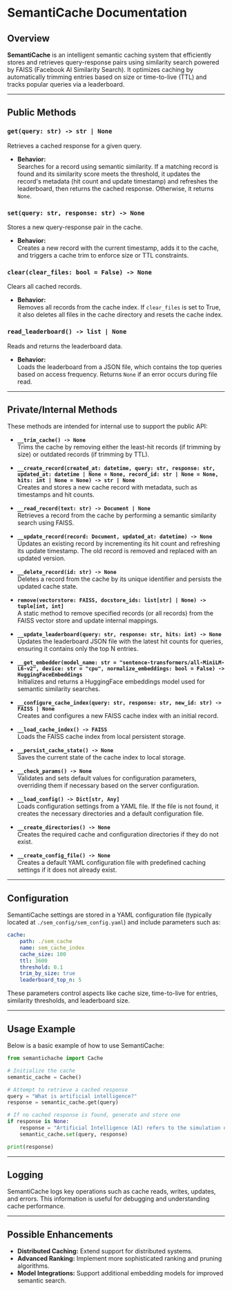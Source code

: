 # SemantiCache Documentation

## Overview

**SemantiCache** is an intelligent semantic caching system that efficiently stores and retrieves query-response pairs using similarity search powered by FAISS (Facebook AI Similarity Search). It optimizes caching by automatically trimming entries based on size or time-to-live (TTL) and tracks popular queries via a leaderboard.

---

## Public Methods

### `get(query: str) -> str | None`
Retrieves a cached response for a given query.

- **Behavior:**  
  Searches for a record using semantic similarity. If a matching record is found and its similarity score meets the threshold, it updates the record's metadata (hit count and update timestamp) and refreshes the leaderboard, then returns the cached response. Otherwise, it returns `None`.

### `set(query: str, response: str) -> None`
Stores a new query-response pair in the cache.

- **Behavior:**  
  Creates a new record with the current timestamp, adds it to the cache, and triggers a cache trim to enforce size or TTL constraints.

### `clear(clear_files: bool = False) -> None`
Clears all cached records.

- **Behavior:**  
  Removes all records from the cache index. If `clear_files` is set to True, it also deletes all files in the cache directory and resets the cache index.

### `read_leaderboard() -> list | None`
Reads and returns the leaderboard data.

- **Behavior:**  
  Loads the leaderboard from a JSON file, which contains the top queries based on access frequency. Returns `None` if an error occurs during file read.

---

## Private/Internal Methods

These methods are intended for internal use to support the public API:

- **`__trim_cache() -> None`**  
  Trims the cache by removing either the least-hit records (if trimming by size) or outdated records (if trimming by TTL).

- **`__create_record(created_at: datetime, query: str, response: str, updated_at: datetime | None = None, record_id: str | None = None, hits: int | None = None) -> str | None`**  
  Creates and stores a new cache record with metadata, such as timestamps and hit counts.

- **`__read_record(text: str) -> Document | None`**  
  Retrieves a record from the cache by performing a semantic similarity search using FAISS.

- **`__update_record(record: Document, updated_at: datetime) -> None`**  
  Updates an existing record by incrementing its hit count and refreshing its update timestamp. The old record is removed and replaced with an updated version.

- **`__delete_record(id: str) -> None`**  
  Deletes a record from the cache by its unique identifier and persists the updated cache state.

- **`remove(vectorstore: FAISS, docstore_ids: list[str] | None) -> tuple[int, int]`**  
  A static method to remove specified records (or all records) from the FAISS vector store and update internal mappings.

- **`__update_leaderboard(query: str, response: str, hits: int) -> None`**  
  Updates the leaderboard JSON file with the latest hit counts for queries, ensuring it contains only the top N entries.

- **`__get_embedder(model_name: str = "sentence-transformers/all-MiniLM-L6-v2", device: str = "cpu", normalize_embeddings: bool = False) -> HuggingFaceEmbeddings`**  
  Initializes and returns a HuggingFace embeddings model used for semantic similarity searches.

- **`__configure_cache_index(query: str, response: str, new_id: str) -> FAISS | None`**  
  Creates and configures a new FAISS cache index with an initial record.

- **`__load_cache_index() -> FAISS`**  
  Loads the FAISS cache index from local persistent storage.

- **`__persist_cache_state() -> None`**  
  Saves the current state of the cache index to local storage.

- **`__check_params() -> None`**  
  Validates and sets default values for configuration parameters, overriding them if necessary based on the server configuration.

- **`__load_config() -> Dict[str, Any]`**  
  Loads configuration settings from a YAML file. If the file is not found, it creates the necessary directories and a default configuration file.

- **`__create_directories() -> None`**  
  Creates the required cache and configuration directories if they do not exist.

- **`__create_config_file() -> None`**  
  Creates a default YAML configuration file with predefined caching settings if it does not already exist.

---

## Configuration

SemantiCache settings are stored in a YAML configuration file (typically located at `./sem_config/sem_config.yaml`) and include parameters such as:

```yaml
cache:
    path: ./sem_cache
    name: sem_cache_index
    cache_size: 100
    ttl: 3600
    threshold: 0.1
    trim_by_size: true
    leaderboard_top_n: 5
```

These parameters control aspects like cache size, time-to-live for entries, similarity thresholds, and leaderboard size.

---

## Usage Example

Below is a basic example of how to use SemantiCache:

```python
from semantichache import Cache

# Initialize the cache
semantic_cache = Cache()

# Attempt to retrieve a cached response
query = "What is artificial intelligence?"
response = semantic_cache.get(query)

# If no cached response is found, generate and store one
if response is None:
    response = "Artificial Intelligence (AI) refers to the simulation of human intelligence in machines."
    semantic_cache.set(query, response)

print(response)
```

---

## Logging

SemantiCache logs key operations such as cache reads, writes, updates, and errors. This information is useful for debugging and understanding cache performance.

---

## Possible Enhancements

- **Distributed Caching:** Extend support for distributed systems.
- **Advanced Ranking:** Implement more sophisticated ranking and pruning algorithms.
- **Model Integrations:** Support additional embedding models for improved semantic search.

